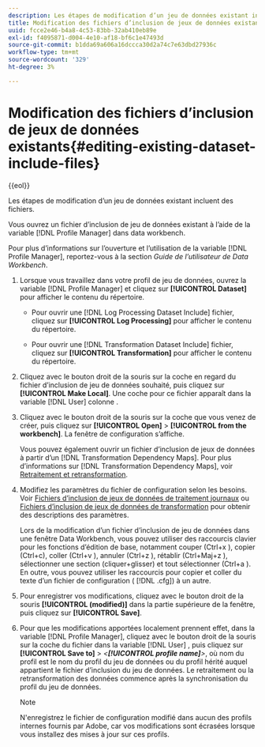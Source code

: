 ```yaml
---
description: Les étapes de modification d’un jeu de données existant incluent des fichiers.
title: Modification des fichiers d’inclusion de jeux de données existants
uuid: fcce2e46-b4a8-4c53-83bb-32ab410eb89e
exl-id: f4095871-d004-4e10-af18-bf6c1e47493d
source-git-commit: b1dda69a606a16dccca30d2a74c7e63dbd27936c
workflow-type: tm+mt
source-wordcount: '329'
ht-degree: 3%

---
```


# Modification des fichiers d’inclusion de jeux de données existants{#editing-existing-dataset-include-files}

{{eol}}

Les étapes de modification d’un jeu de données existant incluent des fichiers.

Vous ouvrez un fichier d’inclusion de jeu de données existant à l’aide de la variable [!DNL Profile Manager] dans data workbench.

Pour plus d’informations sur l’ouverture et l’utilisation de la variable [!DNL Profile Manager], reportez-vous à la section *Guide de l’utilisateur de Data Workbench*.

1. Lorsque vous travaillez dans votre profil de jeu de données, ouvrez la variable [!DNL Profile Manager] et cliquez sur **[!UICONTROL Dataset]** pour afficher le contenu du répertoire.

   * Pour ouvrir une [!DNL Log Processing Dataset Include] fichier, cliquez sur **[!UICONTROL Log Processing]** pour afficher le contenu du répertoire.

   * Pour ouvrir une [!DNL Transformation Dataset Include] fichier, cliquez sur **[!UICONTROL Transformation]** pour afficher le contenu du répertoire.

1. Cliquez avec le bouton droit de la souris sur la coche en regard du fichier d’inclusion de jeu de données souhaité, puis cliquez sur **[!UICONTROL Make Local]**. Une coche pour ce fichier apparaît dans la variable [!DNL User] colonne .
1. Cliquez avec le bouton droit de la souris sur la coche que vous venez de créer, puis cliquez sur **[!UICONTROL Open]** > **[!UICONTROL from the workbench]**. La fenêtre de configuration s’affiche.

   Vous pouvez également ouvrir un fichier d’inclusion de jeux de données à partir d’un [!DNL Transformation Dependency Maps]. Pour plus d’informations sur [!DNL Transformation Dependency Maps], voir [Retraitement et retransformation](../../../../home/c-dataset-const-proc/c-reproc-retrans/c-unst-reproc-retrans.md).

1. Modifiez les paramètres du fichier de configuration selon les besoins. Voir [Fichiers d’inclusion de jeux de données de traitement journaux](../../../../home/c-dataset-const-proc/c-dataset-inc-files/c-types-dataset-inc-files/c-log-proc-dataset-inc-files/c-log-proc-dataset-inc-files.md#concept-999475a22519432e98844622ca95b6ab) ou [Fichiers d’inclusion de jeux de données de transformation](../../../../home/c-dataset-const-proc/c-dataset-inc-files/c-types-dataset-inc-files/c-trans-dataset-inc-files.md#concept-c64aa78ed9ce40b8a0f4932c82ff5ace) pour obtenir des descriptions des paramètres.

   Lors de la modification d’un fichier d’inclusion de jeu de données dans une fenêtre Data Workbench, vous pouvez utiliser des raccourcis clavier pour les fonctions d’édition de base, notamment couper (Ctrl+x ), copier (Ctrl+c), coller (Ctrl+v ), annuler (Ctrl+z ), rétablir (Ctrl+Maj+z ), sélectionner une section (cliquer+glisser) et tout sélectionner (Ctrl+a ). En outre, vous pouvez utiliser les raccourcis pour copier et coller du texte d’un fichier de configuration ( [!DNL .cfg]) à un autre.

1. Pour enregistrer vos modifications, cliquez avec le bouton droit de la souris **[!UICONTROL (modified)]** dans la partie supérieure de la fenêtre, puis cliquez sur **[!UICONTROL Save]**.
1. Pour que les modifications apportées localement prennent effet, dans la variable [!DNL Profile Manager], cliquez avec le bouton droit de la souris sur la coche du fichier dans la variable [!DNL User] , puis cliquez sur **[!UICONTROL Save to]** > *&lt;**[!UICONTROL profile name]**>*, où nom du profil est le nom du profil du jeu de données ou du profil hérité auquel appartient le fichier d’inclusion du jeu de données. Le retraitement ou la retransformation des données commence après la synchronisation du profil du jeu de données.

   >[!NOTE]
   >
   >N&#39;enregistrez le fichier de configuration modifié dans aucun des profils internes fournis par Adobe, car vos modifications sont écrasées lorsque vous installez des mises à jour sur ces profils.
